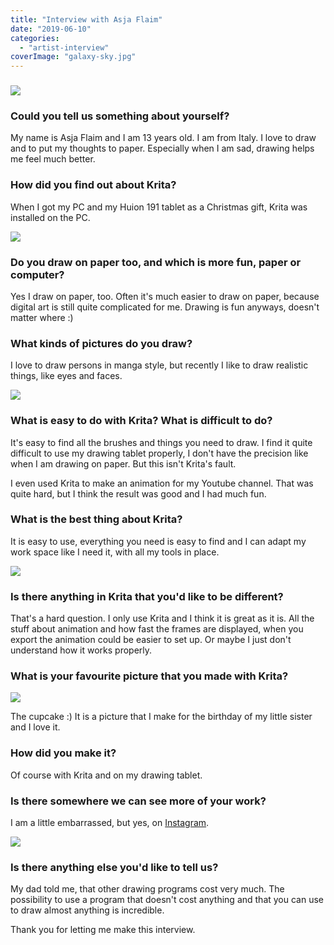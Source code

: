 ```yaml
---
title: "Interview with Asja Flaim"
date: "2019-06-10"
categories: 
  - "artist-interview"
coverImage: "galaxy-sky.jpg"
---
```


### ![](../images/galaxy-sky.jpg)

### Could you tell us something about yourself?

My name is Asja Flaim and I am 13 years old. I am from Italy. I love to draw and to put my thoughts to paper. Especially when I am sad, drawing helps me feel much better.

### How did you find out about Krita?

When I got my PC and my Huion 191 tablet as a Christmas gift, Krita was installed on the PC.

![](../images/Shadowhunters.png)

### Do you draw on paper too, and which is more fun, paper or computer?

Yes I draw on paper, too. Often it's much easier to draw on paper, because digital art is still quite complicated for me. Drawing is fun anyways, doesn't matter where :)

### What kinds of pictures do you draw?

I love to draw persons in manga style, but recently I like to draw realistic things, like eyes and faces.

![](../images/GFGF.png)

### What is easy to do with Krita? What is difficult to do?

It's easy to find all the brushes and things you need to draw. I find it quite difficult to use my drawing tablet properly, I don't have the precision like when I am drawing on paper. But this isn't Krita's fault.

I even used Krita to make an animation for my Youtube channel. That was quite hard, but I think the result was good and I had much fun.

### What is the best thing about Krita?

It is easy to use, everything you need is easy to find and I can adapt my work space like I need it, with all my tools in place.

![](../images/Alien.png)

### Is there anything in Krita that you'd like to be different?

That's a hard question. I only use Krita and I think it is great as it is. All the stuff about animation and how fast the frames are displayed, when you export the animation could be easier to set up. Or maybe I just don't understand how it works properly.

### What is your favourite picture that you made with Krita?

![](../images/sq.png)

The cupcake :) It is a picture that I make for the birthday of my little sister and I love it.

### How did you make it?

Of course with Krita and on my drawing tablet.

### Is there somewhere we can see more of your work?

I am a little embarrassed, but yes, on [Instagram](https://www.instagram.com/asjaart/).

![](../images/sorry-not-sorry.jpg)

### Is there anything else you'd like to tell us?

My dad told me, that other drawing programs cost very much. The possibility to use a program that doesn't cost anything and that you can use to draw almost anything is incredible.

Thank you for letting me make this interview.
